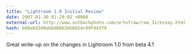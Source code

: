 ```yaml
---
title: "Lightroom 1.0 Initial Review"
date: 2007-01-30 01:29:02 +0000
external-url: http://www.outbackphoto.com/artofraw/raw_31/essay.html
hash: b66ebd348ebbd06b3eb6014c99f443f9
---
```


Great write-up on the changes in Lightroom 1.0 from beta 4.1
